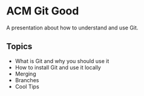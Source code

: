 # ACM Git Good

A presentation about how to understand and use Git.

## Topics

- What is Git and why you should use it
- How to install Git and use it locally
- Merging
- Branches
- Cool Tips
